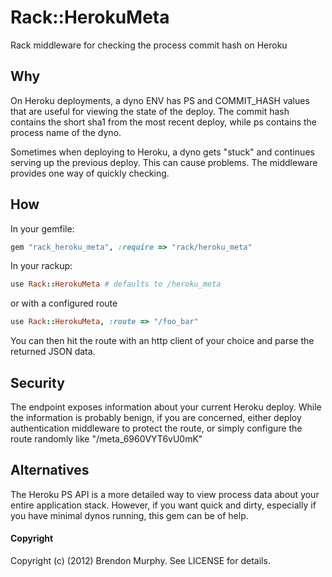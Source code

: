 Rack::HerokuMeta
================

Rack middleware for checking the process commit hash on Heroku

Why
---

On Heroku deployments, a dyno ENV has PS and COMMIT_HASH values
that are useful for viewing the state of the deploy.  The commit
hash contains the short sha1 from the most recent deploy, while
ps contains the process name of the dyno.

Sometimes when deploying to Heroku, a dyno gets "stuck" and
continues serving up the previous deploy.  This can cause
problems.  The middleware provides one way of quickly checking.

How
---

In your gemfile:

```ruby
gem "rack_heroku_meta", :require => "rack/heroku_meta"
```

In your rackup:

```ruby
use Rack::HerokuMeta # defaults to /heroku_meta
```

or with a configured route

```ruby
use Rack::HerokuMeta, :route => "/foo_bar"
```

You can then hit the route with an http client of your choice
and parse the returned JSON data.

Security
--------

The endpoint exposes information about your current Heroku deploy.
While the information is probably benign, if you are concerned,
either deploy authentication middleware to protect the route, or
simply configure the route randomly like "/meta_6960VYT6vU0mK"

Alternatives
------------

The Heroku PS API is a more detailed way to view process data
about your entire application stack.  However, if you want quick
and dirty, especially if you have minimal dynos running, this gem
can be of help.

#### Copyright

Copyright (c) (2012) Brendon Murphy. See LICENSE for details.

